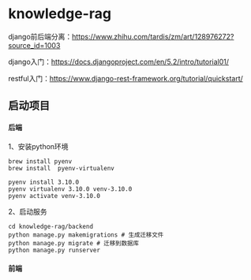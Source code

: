 # knowledge-rag

django前后端分离：https://www.zhihu.com/tardis/zm/art/128976272?source_id=1003

django入门：https://docs.djangoproject.com/en/5.2/intro/tutorial01/

restful入门：https://www.django-rest-framework.org/tutorial/quickstart/

## 启动项目
#### 后端
1、安装python环境
```
brew install pyenv
brew install  pyenv-virtualenv

pyenv install 3.10.0
pyenv virtualenv 3.10.0 venv-3.10.0
pyenv activate venv-3.10.0
```

2、启动服务
```
cd knowledge-rag/backend
python manage.py makemigrations # 生成迁移文件
python manage.py migrate # 迁移到数据库
python manage.py runserver
```

#### 前端